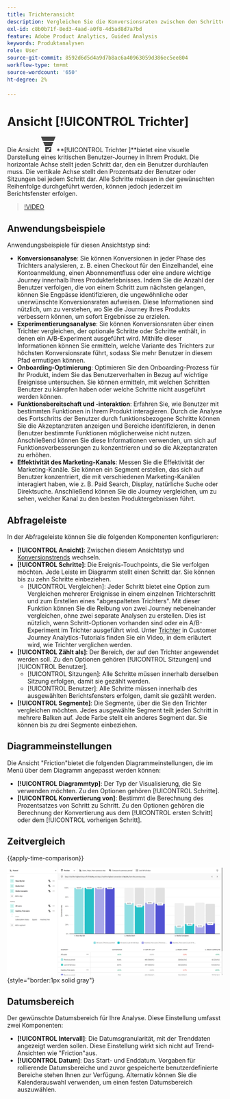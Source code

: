 ```yaml
---
title: Trichteransicht
description: Vergleichen Sie die Konversionsraten zwischen den Schritten.
exl-id: c8b0b71f-8ed3-4aad-a0f8-4d5ad8d7a7bd
feature: Adobe Product Analytics, Guided Analysis
keywords: Produktanalysen
role: User
source-git-commit: 8592d6d5d4a9d7b8ac6a40963059d386ec5ee804
workflow-type: tm+mt
source-wordcount: '650'
ht-degree: 2%

---
```


# Ansicht [!UICONTROL Trichter]

Die Ansicht ![ConversionTrichter](/help/assets/icons/ConversionFunnel.svg)**[!UICONTROL Trichter ]**bietet eine visuelle Darstellung eines kritischen Benutzer-Journey in Ihrem Produkt. Die horizontale Achse stellt jeden Schritt dar, den ein Benutzer durchlaufen muss. Die vertikale Achse stellt den Prozentsatz der Benutzer oder Sitzungen bei jedem Schritt dar. Alle Schritte müssen in der gewünschten Reihenfolge durchgeführt werden, können jedoch jederzeit im Berichtsfenster erfolgen.

>[!VIDEO](https://video.tv.adobe.com/v/3421663/?learn=on)

## Anwendungsbeispiele

Anwendungsbeispiele für diesen Ansichtstyp sind:

* **Konversionsanalyse**: Sie können Konversionen in jeder Phase des Trichters analysieren, z. B. einen Checkout für den Einzelhandel, eine Kontoanmeldung, einen Abonnementfluss oder eine andere wichtige Journey innerhalb Ihres Produkterlebnisses. Indem Sie die Anzahl der Benutzer verfolgen, die von einem Schritt zum nächsten gelangen, können Sie Engpässe identifizieren, die ungewöhnliche oder unerwünschte Konversionsraten aufweisen. Diese Informationen sind nützlich, um zu verstehen, wo Sie die Journey Ihres Produkts verbessern können, um sofort Ergebnisse zu erzielen.
* **Experimentierungsanalyse**: Sie können Konversionsraten über einen Trichter vergleichen, der optionale Schritte oder Schritte enthält, in denen ein A/B-Experiment ausgeführt wird. Mithilfe dieser Informationen können Sie ermitteln, welche Variante des Trichters zur höchsten Konversionsrate führt, sodass Sie mehr Benutzer in diesem Pfad ermutigen können.
* **Onboarding-Optimierung**: Optimieren Sie den Onboarding-Prozess für Ihr Produkt, indem Sie das Benutzerverhalten in Bezug auf wichtige Ereignisse untersuchen. Sie können ermitteln, mit welchen Schritten Benutzer zu kämpfen haben oder welche Schritte nicht ausgeführt werden können.
* **Funktionsbereitschaft und -interaktion**: Erfahren Sie, wie Benutzer mit bestimmten Funktionen in Ihrem Produkt interagieren. Durch die Analyse des Fortschritts der Benutzer durch funktionsbezogene Schritte können Sie die Akzeptanzraten anzeigen und Bereiche identifizieren, in denen Benutzer bestimmte Funktionen möglicherweise nicht nutzen. Anschließend können Sie diese Informationen verwenden, um sich auf Funktionsverbesserungen zu konzentrieren und so die Akzeptanzraten zu erhöhen.
* **Effektivität des Marketing-Kanals**: Messen Sie die Effektivität der Marketing-Kanäle. Sie können ein Segment erstellen, das sich auf Benutzer konzentriert, die mit verschiedenen Marketing-Kanälen interagiert haben, wie z. B. Paid Search, Display, natürliche Suche oder Direktsuche. Anschließend können Sie die Journey vergleichen, um zu sehen, welcher Kanal zu den besten Produktergebnissen führt.

## Abfrageleiste

In der Abfrageleiste können Sie die folgenden Komponenten konfigurieren:

* **[!UICONTROL Ansicht]**: Zwischen diesem Ansichtstyp und [Konversionstrends](conversion-trends.md) wechseln.
* **[!UICONTROL Schritte]**: Die Ereignis-Touchpoints, die Sie verfolgen möchten. Jede Leiste im Diagramm stellt einen Schritt dar. Sie können bis zu zehn Schritte einbeziehen.
   * [!UICONTROL Vergleichen]: Jeder Schritt bietet eine Option zum Vergleichen mehrerer Ereignisse in einem einzelnen Trichterschritt und zum Erstellen eines &quot;abgespalteten Trichters&quot;. Mit dieser Funktion können Sie die Reibung von zwei Journey nebeneinander vergleichen, ohne zwei separate Analysen zu erstellen. Dies ist nützlich, wenn Schritt-Optionen vorhanden sind oder ein A/B-Experiment im Trichter ausgeführt wird. Unter [Trichter](https://experienceleague.adobe.com/en/docs/customer-journey-analytics-learn/tutorials/guided-analysis/funnel) in Customer Journey Analytics-Tutorials finden Sie ein Video, in dem erläutert wird, wie Trichter verglichen werden.
* **[!UICONTROL Zählt als]**: Der Bereich, der auf den Trichter angewendet werden soll. Zu den Optionen gehören [!UICONTROL Sitzungen] und [!UICONTROL Benutzer].
   * [!UICONTROL Sitzungen]: Alle Schritte müssen innerhalb derselben Sitzung erfolgen, damit sie gezählt werden.
   * [!UICONTROL Benutzer]: Alle Schritte müssen innerhalb des ausgewählten Berichtsfensters erfolgen, damit sie gezählt werden.
* **[!UICONTROL Segmente]**: Die Segmente, über die Sie den Trichter vergleichen möchten. Jedes ausgewählte Segment teilt jeden Schritt in mehrere Balken auf. Jede Farbe stellt ein anderes Segment dar. Sie können bis zu drei Segmente einbeziehen.

## Diagrammeinstellungen

Die Ansicht &quot;Friction&quot;bietet die folgenden Diagrammeinstellungen, die im Menü über dem Diagramm angepasst werden können:

* **[!UICONTROL Diagrammtyp]**: Der Typ der Visualisierung, die Sie verwenden möchten. Zu den Optionen gehören [!UICONTROL Schritte].
* **[!UICONTROL Konvertierung von]**: Bestimmt die Berechnung des Prozentsatzes von Schritt zu Schritt. Zu den Optionen gehören die Berechnung der Konvertierung aus dem [!UICONTROL ersten Schritt] oder dem [!UICONTROL vorherigen Schritt].

## Zeitvergleich

{{apply-time-comparison}}

![Friktionszeitvergleich](../assets/friction-compare.png){style="border:1px solid gray"}

## Datumsbereich

Der gewünschte Datumsbereich für Ihre Analyse. Diese Einstellung umfasst zwei Komponenten:

* **[!UICONTROL Intervall]**: Die Datumsgranularität, mit der Trenddaten angezeigt werden sollen. Diese Einstellung wirkt sich nicht auf Trend-Ansichten wie &quot;Friction&quot;aus.
* **[!UICONTROL Datum]**: Das Start- und Enddatum. Vorgaben für rollierende Datumsbereiche und zuvor gespeicherte benutzerdefinierte Bereiche stehen Ihnen zur Verfügung. Alternativ können Sie die Kalenderauswahl verwenden, um einen festen Datumsbereich auszuwählen.

